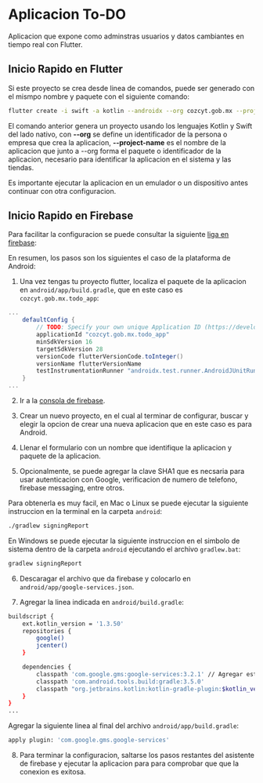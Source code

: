 # Aplicacion To-DO

Aplicacion que expone como adminstras usuarios y datos cambiantes en tiempo real con Flutter.

## Inicio Rapido en Flutter

Si este proyecto se crea desde linea de comandos, puede ser generado con el mismpo nombre y paquete
con el siguiente comando:

```bash
flutter create -i swift -a kotlin --androidx --org cozcyt.gob.mx --project-name todo_app carpeta
```

El comando anterior genera un proyecto usando los lenguajes Kotlin y Swift del lado nativo,
con **--org** se define un identificador de la persona o empresa que crea la aplicacion,
**--project-name**  es el nombre de la aplicacion que junto a --org forma el paquete o identificador
de la aplicacion, necesario para identificar la aplicacion en el sistema y las tiendas.

Es importante ejecutar la aplicacion en un emulador o un dispositivo antes continuar con otra configuracion.

## Inicio Rapido en Firebase

Para facilitar la configuracion se puede consultar la siguiente [liga en firebase](https://firebase.google.com/docs/flutter/setup?hl=es-419):

En resumen, los pasos son los siguientes el caso de la plataforma de Android:

1. Una vez tengas tu proyecto flutter, localiza el paquete de la aplicacion en `android/app/build.gradle`,
que en este caso es `cozcyt.gob.mx.todo_app`:
```gradle
...
    defaultConfig {
        // TODO: Specify your own unique Application ID (https://developer.android.com/studio/build/application-id.html).
        applicationId "cozcyt.gob.mx.todo_app"
        minSdkVersion 16
        targetSdkVersion 28
        versionCode flutterVersionCode.toInteger()
        versionName flutterVersionName
        testInstrumentationRunner "androidx.test.runner.AndroidJUnitRunner"
    }
...
```
2. Ir a la [consola de firebase](https://console.firebase.google.com).

3. Crear un nuevo proyecto, en el cual al terminar de configurar, buscar y elegir la opcion de crear
una nueva aplicacion que en este caso es para Android.

4. Llenar el formulario con un nombre que identifique la aplicacion y paquete de la aplicacion.

5. Opcionalmente, se puede agregar la clave SHA1 que es necsaria para usar autenticacion con Google,
verificacion de numero de telefono, firebase messaging, entre otros.

Para obtenerla es muy facil, en Mac o Linux se puede ejecutar la siguiente instruccion en la
terminal en la carpeta `android`:

```bash
./gradlew signingReport
```

En Windows se puede ejecutar la siguiente instruccion en el simbolo de sistema dentro de la carpeta
`android` ejecutando el archivo `gradlew.bat`:

```bash
gradlew signingReport
```

6. Descaragar el archivo que da firebase y colocarlo en `android/app/google-services.json`.

7. Agregar la linea indicada en `android/build.gradle`:

```bash
buildscript {
    ext.kotlin_version = '1.3.50'
    repositories {
        google()
        jcenter()
    }

    dependencies {
        classpath 'com.google.gms:google-services:3.2.1' // Agregar esta linea
        classpath 'com.android.tools.build:gradle:3.5.0'
        classpath "org.jetbrains.kotlin:kotlin-gradle-plugin:$kotlin_version"
    }
}
...
```

Agregar la siguiente linea al final del archivo `android/app/build.gradle`:

```bash
apply plugin: 'com.google.gms.google-services'
```

8. Para terminar la configuracion, saltarse los pasos restantes del asistente de firebase y ejecutar
la aplicacion para para comprobar que que la conexion es exitosa.
